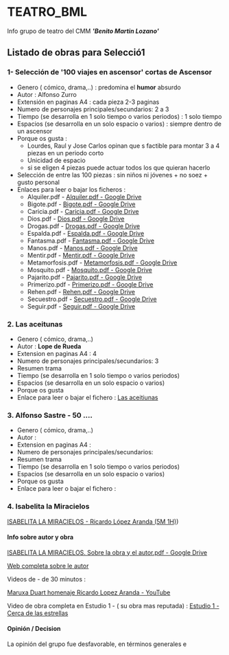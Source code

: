 # TEATRO_BML

Info grupo de teatro del CMM ***'Benito Martin Lozano'***

## Listado de obras para Selecció1

### 1- Selección de '100 viajes en ascensor' cortas de Ascensor

- Genero ( cómico, drama,..) : predomina el **humor** absurdo
- Autor : Alfonso Zurro
- Extensión en paginas A4 : cada pieza 2-3 paginas
- Numero de personajes principales/secundarios: 2 a 3
- Tiempo (se desarrolla en 1 solo tiempo o varios periodos) : 1 solo tiempo
- Espacios (se desarrolla en un solo espacio o varios) : siempre dentro de un ascensor
- Porque os gusta : 
  - Lourdes, Raul y Jose Carlos opinan que s factible para montar 3 a 4 piezas en un periodo corto
  - Unicidad de espacio
  - si se eligen 4 piezas puede actuar todos los que quieran hacerlo
- Selección de entre las 100 piezas : sin niños ni jóvenes + no soez + gusto personal
- Enlaces para leer o bajar los ficheros :
  - Alquiler.pdf - [Alquiler.pdf - Google Drive](https://drive.google.com/file/d/1e_jGJXUc1SdLokIC70hGqlq3Fndg_jDc/view?usp=sharing)
  - Bigote.pdf - [Bigote.pdf - Google Drive](https://drive.google.com/file/d/1yJAZsZsDpFpxmyASBP_QDEGfuSXT914_/view?usp=sharing)
  - Caricia.pdf - [Caricia.pdf - Google Drive](https://drive.google.com/file/d/1pIprEFe41XmuToQFzGBYmLY8-_KUY7gg/view?usp=sharing)
  - Dios.pdf - [Dios.pdf - Google Drive](https://drive.google.com/file/d/1U8FnYdO13B-UbbSLyXZneJIesM_Ld77q/view?usp=sharing)
  - Drogas.pdf - [Drogas.pdf - Google Drive](https://drive.google.com/file/d/1JXbY8mPvaFF31RNdAU6MS5Y0W2CMBs48/view?usp=sharing)
  - Espalda.pdf - [Espalda.pdf - Google Drive](https://drive.google.com/file/d/1LlcbG4VVC1CKf5mGerXjG5YOLpHPFSXf/view?usp=sharing)
  - Fantasma.pdf - [Fantasma.pdf - Google Drive](https://drive.google.com/file/d/1Klzjn8rBH3MbuX0EOQhReKsEYe-jo_Re/view?usp=sharing)
  - Manos.pdf - [Manos.pdf - Google Drive](https://drive.google.com/file/d/1GWw167meU5wT2uCNRrp2NU39EeOMwWet/view?usp=sharing)
  - Mentir.pdf - [Mentir.pdf - Google Drive](https://drive.google.com/file/d/1hFJh3v56VwdJea0CTfU-mkUWmX0xD-dz/view?usp=sharing)
  - Metamorfosis.pdf - [Metamorfosis.pdf - Google Drive](https://drive.google.com/file/d/1bUbhCM1GWabj8MCVHgGVx1TR4CrNT-SD/view?usp=sharing)
  - Mosquito.pdf - [Mosquito.pdf - Google Drive](https://drive.google.com/file/d/1eIs9_eXgumG_XEn3gmRUpl46CBt3rtZ4/view?usp=sharing)
  - Pajarito.pdf - [Pajarito.pdf - Google Drive](https://drive.google.com/file/d/1glGSZOkTy9HeQTgFTVB5zq2vlcC8WHq6/view?usp=sharing)
  - Primerizo.pdf - [Primerizo.pdf - Google Drive](https://drive.google.com/file/d/1rEiJMxLADRC5Ea0pikdsmqVv15ycjXxD/view?usp=sharing)
  - Rehen.pdf - [Rehen.pdf - Google Drive](https://drive.google.com/file/d/1qvtEInZ49ifrJDxsTc_TV-xMiSr1DG5S/view?usp=sharing)
  - Secuestro.pdf - [Secuestro.pdf - Google Drive](https://drive.google.com/file/d/1DW68sjJB320Gb02CqtFFfyBiSvb3vkvC/view?usp=sharing)
  - Seguir.pdf - [Seguir.pdf - Google Drive](https://drive.google.com/file/d/1T_EDXEFz78r51N-Pr8OqutZEoGvLLYOS/view?usp=sharing)

### 2. Las aceitunas

* Genero ( cómico, drama,..)
* Autor : **Lope de Rueda**
* Extension en paginas A4 : 4
* Numero de personajes principales/secundarios: 3
* Resumen trama
* Tiempo (se desarrolla en 1 solo tiempo o  varios periodos)
* Espacios (se desarrolla en un solo espacio o varios)
* Porque os gusta
* Enlace para leer o bajar el fichero : [Las aceitiunas](https://drive.google.com/file/d/12pfWHfCS2ozrEAyv6qG5nnq-45Zxm6RB/view?usp=sharing)

### 3. Alfonso Sastre - 50 ....

- Genero ( cómico, drama,..)
- Autor : 
- Extension en paginas A4 : 
- Numero de personajes principales/secundarios: 
- Resumen trama
- Tiempo (se desarrolla en 1 solo tiempo o varios periodos)
- Espacios (se desarrolla en un solo espacio o varios)
- Porque os gusta
- Enlace para leer o bajar el fichero : 

### 4. Isabelita la Miracielos

[ISABELITA LA MIRACIELOS - Ricardo López Aranda (5M 1H)](https://drive.google.com/file/d/1DbVDFdcYs_ZdzZHs3WkAeqsMUAOzX_lN/view?usp=sharing))

#### Info sobre autor y obra

[ISABELITA LA MIRACIELOS. Sobre la obra y el autor.pdf - Google Drive](https://drive.google.com/file/d/1x6UihK4V_62iqvRqq2LJDbiMS9PNk0r2/view?usp=sharing)

[Web completa sobre le autor](https://www.lopez-aranda.com/)

Videos de - de 30 minutos :

[Maruxa Duart homenaje Ricardo Lopez Aranda - YouTube](https://youtu.be/ZWeu1ujNCIE?si=ub8BwgPqjiT1tf3K)

Video de obra completa en Estudio 1 - ( su obra mas reputada) : [Estudio 1 - Cerca de las estrellas](https://www.rtve.es/play/videos/estudio-1/estudio-1-cerca-estrellas/5394451/)

#### Opinión / Decision

La opinión del grupo fue desfavorable, en términos generales e

